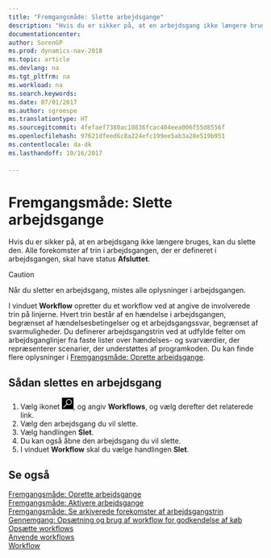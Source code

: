 ```yaml
---
title: "Fremgangsmåde: Slette arbejdsgange"
description: "Hvis du er sikker på, at en arbejdsgang ikke længere bruges, kan du slette den. Alle forekomster af trin i arbejdsgangen, der er defineret i arbejdsgangen, skal have status **Afsluttet**."
documentationcenter: 
author: SorenGP
ms.prod: dynamics-nav-2018
ms.topic: article
ms.devlang: na
ms.tgt_pltfrm: na
ms.workload: na
ms.search.keywords: 
ms.date: 07/01/2017
ms.author: sgroespe
ms.translationtype: HT
ms.sourcegitcommit: 4fefaef7380ac10836fcac404eea006f55d8556f
ms.openlocfilehash: 97621dfeed6c8a224efc199ee5ab3a28e519b951
ms.contentlocale: da-dk
ms.lasthandoff: 10/16/2017

---
```

# <a name="how-to-delete-workflows"></a>Fremgangsmåde: Slette arbejdsgange
Hvis du er sikker på, at en arbejdsgang ikke længere bruges, kan du slette den. Alle forekomster af trin i arbejdsgangen, der er defineret i arbejdsgangen, skal have status **Afsluttet**.  

> [!CAUTION]  
>  Når du sletter en arbejdsgang, mistes alle oplysninger i arbejdsgangen.  

 I vinduet **Workflow** opretter du et workflow ved at angive de involverede trin på linjerne. Hvert trin består af en hændelse i arbejdsgangen, begrænset af hændelsesbetingelser og et arbejdsgangssvar, begrænset af svarmuligheder. Du definerer arbejdsgangstrin ved at udfylde felter om arbejdsganglinjer fra faste lister over hændelses- og svarværdier, der repræsenterer scenarier, der understøttes af programkoden. Du kan finde flere oplysninger i [Fremgangsmåde: Oprette arbejdsgange](across-how-to-create-workflows.md).  

## <a name="to-delete-a-workflow"></a>Sådan slettes en arbejdsgang  
1.  Vælg ikonet ![Søg efter side eller rapport](media/ui-search/search_small.png "Ikonet Søg efter side eller rapport"), og angiv **Workflows**, og vælg derefter det relaterede link.  
2.  Vælg den arbejdsgang du vil slette.  
3.  Vælg handlingen **Slet**.  
4.  Du kan også åbne den arbejdsgang du vil slette.  
5.  I vinduet **Workflow** skal du vælge handlingen **Slet**.  

## <a name="see-also"></a>Se også  
 [Fremgangsmåde: Oprette arbejdsgange](across-how-to-create-workflows.md)   
 [Fremgangsmåde: Aktivere arbejdsgange](across-how-to-enable-workflows.md)   
 [Fremgangsmåde: Se arkiverede forekomster af arbejdsgangstrin](across-how-to-view-archived-workflow-step-instances.md)   
 [Gennemgang: Opsætning og brug af workflow for godkendelse af køb](walkthrough-setting-up-and-using-a-purchase-approval-workflow.md)   
 [Opsætte workflows](across-set-up-workflows.md)   
 [Anvende workflows](across-use-workflows.md)   
 [Workflow](across-workflow.md)   

